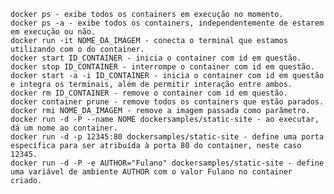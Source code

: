     docker ps - exibe todos os containers em execução no momento.
    docker ps -a - exibe todos os containers, independentemente de estarem em execução ou não.
    docker run -it NOME_DA_IMAGEM - conecta o terminal que estamos utilizando com o do container.
    docker start ID_CONTAINER - inicia o container com id em questão.
    docker stop ID_CONTAINER - interrompe o container com id em questão.
    docker start -a -i ID_CONTAINER - inicia o container com id em questão e integra os terminais, além de permitir interação entre ambos.
    docker rm ID_CONTAINER - remove o container com id em questão.
    docker container prune - remove todos os containers que estão parados.
    docker rmi NOME_DA_IMAGEM - remove a imagem passada como parâmetro.
    docker run -d -P --name NOME dockersamples/static-site - ao executar, dá um nome ao container.
    docker run -d -p 12345:80 dockersamples/static-site - define uma porta específica para ser atribuída à porta 80 do container, neste caso 12345.
    docker run -d -P -e AUTHOR="Fulano" dockersamples/static-site - define uma variável de ambiente AUTHOR com o valor Fulano no container criado.
